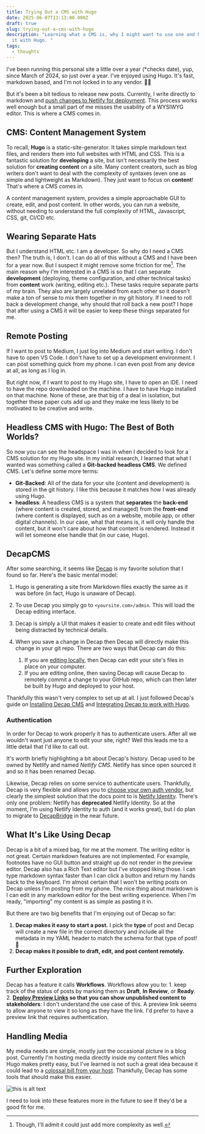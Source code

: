 ```yaml
---
title: Trying Out a CMS with Hugo
date: 2025-06-07T13:13:00.000Z
draft: true
slug: trying-out-a-cms-with-hugo
description: "Learning what a CMS is, why I might want to use one and how to use
  it with Hugo. "
tags:
  - thoughts
---
```

I've been running this personal site a little over a year (*checks date), yup, since March of 2024, so just over a year. I've enjoyed using Hugo. It's fast, markdown based, and I'm not locked in to any vendor. 👍🏼 

But it's been a bit tedious to release new posts. Currently, I write directly to markdown and [push changes to Netlify for deployment](link). This process works well enough but a small part of me misses the usability of a WYSIWYG editor. This is where a CMS comes in.

## CMS: Content Management System

To recall, **Hugo** is a static-site-generator. It takes simple markdown text files, and renders them into full websites with HTML and CSS. This is a fantastic solution for **developing** a site, but isn't necessarily the best solution for **creating content** on a site. Many content creators, such as blog writers don't want to deal with the complexity of syntaxes (even one as simple and lightweight as Markdown). They just want to focus on **content**! That's where a CMS comes in. 

A content management system, provides a simple approachable GUI to create, edit, and post content. In other words, you can run a website, without needing to understand the full complexity of HTML, Javascript, CSS, git, CI/CD etc. 

## Wearing Separate Hats

But I understand HTML etc. I am a developer. So why do I need a CMS then? The truth is, I don't. I can do all of this without a CMS and I have been for a year now. But I suspect it might remove some friction for me[^1]. The main reason why I'm interested in a CMS is so that I can separate **development** (deploying, theme configuration, and other technical tasks) from **content** work (writing, editing etc.). These tasks require separate parts of my brain. They also are largely unrelated from each other so it doesn't make a ton of sense to mix them together in my git history. If I need to roll back a development change, why should that roll back a new post? I hope that after using a CMS it will be easier to keep these things separated for me. 

[^1]: Though, I'll admit it could just add more complexity as well. 

## Remote Posting

If I want to post to Medium, I just log into Medium and start writing. I don't have to open VS Code. I don't have to set up a development environment. I can post something quick from my phone. I can even post from any device at all, as long as I log in. 

But right now, if I want to post to my Hugo site, I have to open an IDE. I need to have the repo downloaded on the machine. I have to have Hugo installed on that machine. None of these, are that big of a deal in isolation, but together these paper cuts add up and they make me less likely to be motivated to be creative and write. 

## Headless CMS with Hugo: The Best of Both Worlds?

So now you can see the headspace I was in when I decided to look for a CMS solution for my Hugo site. In my initial research, I learned that what I wanted was something called a **Git-backed headless CMS**. We defined CMS. Let's define some more terms:

* **Git-Backed**: All of the data for your site (content and development) is stored in the git history. I like this because it matches how I was already using Hugo. 
* **headless**: A headless CMS is a system that **separates** the **back-end** (where content is created, stored, and managed) from the **front-end** (where content is displayed, such as on a website, mobile app, or other digital channels). In our case, what that means is, it will only handle the content, but it won't care about how that content is rendered. Instead it will let someone else handle that (in our case, Hugo). 

## DecapCMS

After some searching, it seems like [Decap](https://decapcms.org/) is my favorite solution that I found so far. Here's the basic mental model: 

1. Hugo is generating a site from Markdown files exactly the same as it was before (in fact, Hugo is unaware of Decap). 
2. To use Decap you simply go to `<yoursite.com>/admin`. This will load the Decap editing interface.
3. Decap is simply a UI that makes it easier to create and edit files without being distracted by technical details. 
4. When you save a change in Decap then Decap will directly make this change in your git repo. There are two ways that Decap can do this: 

   1. If you are [editing locally](https://decapcms.org/docs/working-with-a-local-git-repository/), then Decap can edit your site's files in place on your computer. 
   2. If you are editing online, then saving Decap will cause Decap to remotely commit a change to your GitHub repo, which can then later be built by Hugo and deployed to your host. 

Thankfully this wasn't very complex to set up at all. I just followed Decap's guide on [Installing Decap CMS](https://decapcms.org/docs/install-decap-cms/) and [Integrating Decap to work with Hugo](https://decapcms.org/docs/hugo/).

### Authentication

In order for Decap to work properly it has to authenticate users. After all we wouldn't want just anyone to edit your site, right? Well this leads me to a little detail that I'd like to call out.

It's worth briefly highlighting a bit about Decap's history. Decap used to be owned by Netlify and named *Netlify CMS*. Netlify has since open sourced it and so it has been renamed Decap. 

Likewise, Decap relies on some service to authenticate users. Thankfully, Decap is very flexible and allows you to [choose your own auth vendor](https://decapcms.org/docs/external-oauth-clients/), but clearly the simplest solution that the docs point to is [Netlify Identity](https://docs.netlify.com/security/secure-access-to-sites/identity/). There's only one problem: Netlify has **deprecated** Netlify Identity. So at the moment, I'm using Netlify Identity to auth (and it works great), but I do plan to migrate to [DecapBridge](https://decapbridge.com/) in the near future. 

## What It's Like Using Decap

Decap is a bit of a mixed bag, for me at the moment. The writing editor is not great. Certain markdown features are not implemented. For example, footnotes have no GUI button and straight up do not render in the preview editor. Decap also has a Rich Text editor but I've stopped liking those. I can type markdown syntax faster than I can click a button and return my hands back to the keyboard. I'm almost certain that I won't be writing posts on Decap unless I'm posting from my phone. The nice thing about markdown is I can edit in any markdown editor for the best writing experience. When I'm ready, "importing" my content is as simple as pasting it in. 

But there are two big benefits that I'm enjoying out of Decap so far: 

1. **Decap makes it easy to start a post.** I pick the **type** of post and Decap will create a new file in the correct directory and include all the metadata in my YAML header to match the schema for that type of post! 🎉 
2. **Decap makes it possible to draft, edit, and post content remotely.**

## Further Exploration

Decap has a feature it calls **Workflows**. Workflows allow you to:
    1. keep track of the status of posts by marking them as **Draft**, **In Review**, or **Ready**. 
    2. **[Deploy Preview Links](https://decapcms.org/docs/deploy-preview-links/) so that you can show unpublished content to stakeholders**: I don't understand the use case of this. A preview link seems to allow anyone to view it so long as they have the link. I'd prefer to have a preview link that requires authentication. 

## Handling Media

My media needs are simple, mostly just the occasional picture in a blog post. Currently I'm hosting media directly inside my content files which Hugo makes pretty easy, but I've learned is not such a great idea because it could lead to a [colossal bill from your host](https://www.reddit.com/r/webdev/comments/1b14bty/netlify_just_sent_me_a_104k_bill_for_a_simple/). Thankfully, Decap has some tools that should make this easier. 

![this is alt text](https://imgsrv.crunchyroll.com/cdn-cgi/image/fit=cover,format=auto,quality=85,width=192/keyart/GRMG8ZQZR-backdrop_wide "this is the title")

I need to look into these features more in the future to see if they'd be a good fit for me.
